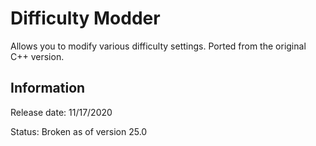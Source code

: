 # Difficulty Modder
Allows you to modify various difficulty settings. Ported from the original C++ version.

## Information
Release date: 11/17/2020

Status: Broken as of version 25.0
